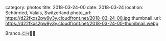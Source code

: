 category: photos 
title: 2018-03-24-00
date: 2018-03-24
location: Schönried, Valais, Switzerland
photo_url: https://d22fkxs2pw9y3y.cloudfront.net/2018-03-24-00.jpg
thumbnail_url: https://d22fkxs2pw9y3y.cloudfront.net/2018-03-24-00-thumbnail.webp

Branco.🇨🇭🎿🥓             